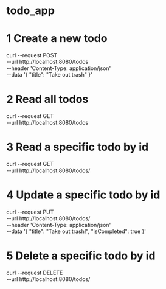 # todo_app

# 1 Create a new todo
curl --request POST \
  --url http://localhost:8080/todos \
  --header 'Content-Type: application/json' \
  --data '{
  "title": "Take out trash"
}'

# 2 Read all todos 
curl --request GET \
  --url http://localhost:8080/todos

# 3 Read a specific todo by id
curl --request GET \
  --url http://localhost:8080/todos/<id>

# 4 Update a specific todo by id
curl --request PUT \
  --url http://localhost:8080/todos/<id> \
  --header 'Content-Type: application/json' \
  --data '{
  "title": "Take out trash!",
  "isCompleted": true
}'

# 5 Delete a specific todo by id
curl --request DELETE \
  --url http://localhost:8080/todos/<id>